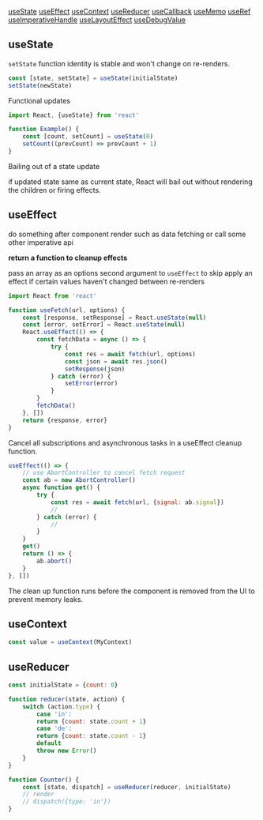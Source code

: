 [useState](#useState)
[useEffect](#useEffect)
[useContext](#useContext)
[useReducer](#useReducer)
[useCallback](#useCallback)
[useMemo](#useMemo)
[useRef](#useRef)
[useImperativeHandle](#useImperativeHandle)
[useLayoutEffect](#useLayoutEffect)
[useDebugValue](#useDebugValue)

## useState
`setState` function identity is stable and won't change on re-renders.
```js
const [state, setState] = useState(initialState)
setState(newState)
```

Functional updates

```js
import React, {useState} from 'react'

function Example() {
    const [count, setCount] = useState(0)
    setCount((prevCount) => prevCount + 1)
}
```

Bailing out of a state update

if updated state same as current state, React will bail out without rendering the children or firing effects.

## useEffect
do something after component render
such as data fetching or call some other imperative api

**return a function to cleanup effects**

pass an array as an options second argument to `useEffect` to skip apply an effect if certain values haven't changed between re-renders
```js
import React from 'react'

function useFetch(url, options) {
    const [response, setResponse] = React.useState(null)
    const [error, setError] = React.useState(null)
    React.useEffect(() => {
        const fetchData = async () => {
            try {
                const res = await fetch(url, options)
                const json = await res.json()
                setResponse(json)
            } catch (error) {
                setError(error)
            }
        }
        fetchData()
    }, [])
    return {response, error}
}
```

Cancel all subscriptions and asynchronous tasks in a useEffect cleanup function.
```js
useEffect(() => {
    // use AbortController to cancel fetch request
    const ab = new AbortController()
    async function get() {
        try {
            const res = await fetch(url, {signal: ab.signal})
            //
        } catch (error) {
            //
        }
    }
    get()
    return () => {
        ab.abort()
    }
}, [])
```

The clean up function runs before the component is removed from the UI to prevent memory leaks.

## useContext
```js
const value = useContext(MyContext)
```

## useReducer
```js
const initialState = {count: 0}

function reducer(state, action) {
    switch (action.type) {
        case 'in':
        return {count: state.count + 1}
        case 'de':
        return {count: state.count - 1}
        default
        throw new Error()
    }
}

function Counter() {
    const [state, dispatch] = useReducer(reducer, initialState)
    // render
    // dispatch({type: 'in'})
}
```
